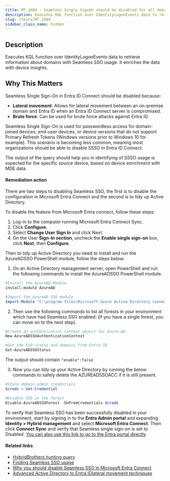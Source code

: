 ```yaml
---
title: MT.1084 - Seamless Single SignOn should be disabled for all domains in EntraID Connect servers.
description: Executes KQL function over IdentityLogonEvents data to retrieve information about domains with Seamless SSO usage. It enriches the data with device insights.
slug: /tests/MT.1084
sidebar_class_name: hidden
---
```


## Description

Executes KQL function over IdentityLogonEvents data to retrieve information about domains with Seamless SSO usage. It enriches the data with device insights.

## Why This Matters

Seamless Single Sign-On in Entra ID Connect should be disabled because:

- **Lateral movement**: Allows for lateral movement between an on-premise domain and Entra ID when an Entra ID Connect server is compromised.
- **Brute force**: Can be used for brute force attacks against Entra ID.

Seamless Single Sign-On is used for passwordless access for domain-joined devices, end-user devices, or device versions that do not support Primary Refresh Tokens (Windows versions prior to Windows 10 for example). This scenario is becoming less common, meaning most organizations should be able to disable SSSO in Entra ID Connect.

The output of the query should help you in identifying of SSSO usage is expected for the specific source device, based on device enrichment with MDE data.

#### Remediation action

There are two steps to disabling Seamless SSO, the first is to disable the configuration in Microsoft Entra Connect and the second is to tidy up Active Directory.

To disable the feature from Microsoft Entra connect, follow these steps:

1. Log-in to the computer running Microsoft Entra Connect Sync.
2. Click **Configure**.
3. Select **Change User Sign In** and click Next.
4. On the User **Sign-In section**, uncheck the **Enable single sign-on** box, click **Next**, then **Configure**.

Then to tidy up Active Directory you need to install and run the AzureADSSO PowerShell module, follow the steps below:

1. On an Active Directory management server, open PowerShell and run the following commands to install the AzureADSSO PowerShell module:

```powershell
#Install the AzureAD Module
install-module AzureAD

#Import the AzureAD SSO module
Import-Module "C:\program files\Microsoft Azure Active Directory Connect\AzureADSSO.psd1"
```

2. Then use the following commands to list all forests in your environment which have had Seamless SSO enabled: (if you have a single forest, you can move on to the next step).

```powershell
#Create an authentication context object for Azure AD
New-AzureADSSOAuthenticationContext

#Get the SSO status and domains from Entra ID
Get-AzureADSSOStatus
```

The output should contain `"enable":false`

3. Now you can tidy up your Active Directory by running the below commands to safely delete the AZUREADSSOACC if it is still present.

```powershell
#Store domain admin credentials
$creds = Get-Credential

#Disable SSO in the forest
Disable-AzureADSSOForest -OnPremCredentials $creds
```

To verify that Seamless SSO has been successfully disabled in your environment, start by signing in to the **Entra Admin portal** and expanding **Identity > Hybrid management** and select **Microsoft Entra Connect**. Then click **Connect Sync** and verify that Seamless single sign-on is set to Disabled. [You can also use this link to go to the Entra portal directly](https://entra.microsoft.com/#view/Microsoft_AAD_Connect_Provisioning/AADConnectMenuBlade/~/ConnectSync)

#### Related links

- [HybridBrothers hunting query](https://github.com/HybridBrothers/Hunting-Queries-Detection-Rules/blob/main/Entra%20ID/HuntDomainsWithSeamlessSsoEnabled.md)
- [Finding Seamless SSO usage](https://nathanmcnulty.com/blog/2025/08/finding-seamless-sso-usage/#)
- [Why you should disable Seamless SSO in Microsoft Entra Connect](https://ourcloudnetwork.com/why-you-should-disable-seamless-sso-in-microsoft-entra-connect/)
- [Advanced Active Directory to Entra IDlateral movement techniques](https://media.defcon.org/DEF%20CON%2033/DEF%20CON%2033%20presentations/Dirk-jan%20Mollema%20-%20Advanced%20Active%20Directory%20to%20Entra%20ID%20lateral%20movement%20techniques.pdf)
